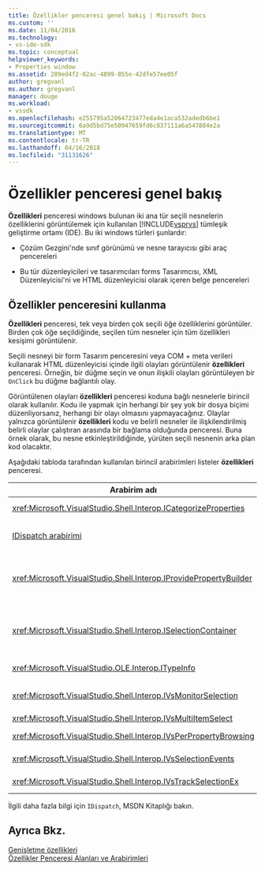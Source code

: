```yaml
---
title: Özellikler penceresi genel bakış | Microsoft Docs
ms.custom: ''
ms.date: 11/04/2016
ms.technology:
- vs-ide-sdk
ms.topic: conceptual
helpviewer_keywords:
- Properties window
ms.assetid: 289ed4f2-02ac-4899-855e-42dfe57ee05f
author: gregvanl
ms.author: gregvanl
manager: douge
ms.workload:
- vssdk
ms.openlocfilehash: e255795a52064723477eda4e1aca532adedb6be1
ms.sourcegitcommit: 6a9d5bd75e50947659fd6c837111a6a547884e2a
ms.translationtype: MT
ms.contentlocale: tr-TR
ms.lasthandoff: 04/16/2018
ms.locfileid: "31131626"
---
```

# <a name="properties-window-overview"></a>Özellikler penceresi genel bakış
**Özellikleri** penceresi windows bulunan iki ana tür seçili nesnelerin özelliklerini görüntülemek için kullanılan [!INCLUDE[vsprvs](../../code-quality/includes/vsprvs_md.md)] tümleşik geliştirme ortamı (IDE). Bu iki windows türleri şunlardır:  
  
-   Çözüm Gezgini'nde sınıf görünümü ve nesne tarayıcısı gibi araç pencereleri  
  
-   Bu tür düzenleyicileri ve tasarımcıları forms Tasarımcısı, XML Düzenleyicisi'ni ve HTML düzenleyicisi olarak içeren belge pencereleri  
  
## <a name="using-the-properties-window"></a>Özellikler penceresini kullanma  
 **Özellikleri** penceresi, tek veya birden çok seçili öğe özelliklerini görüntüler. Birden çok öğe seçildiğinde, seçilen tüm nesneler için tüm özellikleri kesişimi görüntülenir.  
  
 Seçili nesneyi bir form Tasarım penceresini veya COM + meta verileri kullanarak HTML düzenleyicisi içinde ilgili olayları görüntülenir **özellikleri** penceresi. Örneğin, bir düğme seçin ve onun ilişkili olayları görüntüleyen bir `OnClick` bu düğme bağlantılı olay.  
  
 Görüntülenen olayları **özellikleri** penceresi koduna bağlı nesnelerle birincil olarak kullanılır. Kodu ile yapmak için herhangi bir şey yok bir dosya biçimi düzenliyorsanız, herhangi bir olayı olmasını yapmayacağınız. Olaylar yalnızca görüntülenir **özellikleri** kodu ve belirli nesneler ile ilişkilendirilmiş belirli olaylar çalıştıran arasında bir bağlama olduğunda penceresi. Buna örnek olarak, bu nesne etkinleştirildiğinde, yürüten seçili nesnenin arka plan kod olacaktır.  
  
 Aşağıdaki tabloda tarafından kullanılan birincil arabirimleri listeler **özellikleri** penceresi.  
  
|Arabirim adı|Açıklama|  
|--------------------|-----------------|  
|<xref:Microsoft.VisualStudio.Shell.Interop.ICategorizeProperties>|Kategorilere listesini sağlar **özellikleri** penceresi ve her bir özellik için bir kategori eşler.|  
|[IDispatch arabirimi](https://msdn.microsoft.com/library/windows/desktop/ms221608.aspx)|Bir nesnenin yöntemleri ve programlama araçları ve Otomasyon destekleyen diğer uygulamalar için özellikler sunar.|  
|<xref:Microsoft.VisualStudio.Shell.Interop.IProvidePropertyBuilder>|Adlı üç nokta (...) düğmeler sağlar *oluşturucular* nesne tarafından uygulanan modal iletişim windows açın. Bir değer kolayca bir metin alanı kullanıcı tarafından yazılan değil olduğunda kullanılır. Örneğin, sizin için RGB değerini belirleyen bir renk seçici açmak için kullanılabilir.|  
|<xref:Microsoft.VisualStudio.Shell.Interop.ISelectionContainer>|Görüntülenen bilgileri güncelleştirmek için kullanılan nesneleri erişim sağlayan **özellikleri** penceresi. <xref:Microsoft.VisualStudio.Shell.Interop.ISelectionContainer> VSPackages tarafından görüntülenecek ilgili özellikleri seçilebilir nesneleriyle içeren her bir pencere için uygulanır.|  
|<xref:Microsoft.VisualStudio.OLE.Interop.ITypeInfo>|Bir arabirim ve bir yapı alanları yöntemleri gibi bir nesne türü hakkında bilgi verilmektedir.|  
|<xref:Microsoft.VisualStudio.Shell.Interop.IVsMonitorSelection>|VSPackages seçimi olayların bildirim almak ve geçerli proje hiyerarşisi, öğesi, öğenin değeri ve komut UI bağlamı hakkında bilgi almak için etkinleştirir.|  
|<xref:Microsoft.VisualStudio.Shell.Interop.IVsMultiItemSelect>|Birden çok seçimin erişimi olan bir ortam sağlar.|  
|<xref:Microsoft.VisualStudio.Shell.Interop.IVsPerPropertyBrowsing>|Görüntülenen bazı özellikleri yerelleştirilmiş adlar sağlamak için kullanılan **özellikleri** penceresi.|  
|<xref:Microsoft.VisualStudio.Shell.Interop.IVsSelectionEvents>|Geçerli seçim, öğe değeri ya da komut UI bağlam değişiklikleri kayıtlı VSPackages bildirir.|  
|<xref:Microsoft.VisualStudio.Shell.Interop.IVsTrackSelectionEx>|Geçerli seçim içindeki bir değişiklik ortamının bildirir ve yeni seçime ilgili hiyerarşi ve madde bilgilerine erişim sağlar.|  
  
 İlgili daha fazla bilgi için `IDispatch`, MSDN Kitaplığı bakın.  
  
## <a name="see-also"></a>Ayrıca Bkz.  
 [Genişletme özellikleri](../../extensibility/internals/extending-properties.md)   
 [Özellikler Penceresi Alanları ve Arabirimleri](../../extensibility/internals/properties-window-fields-and-interfaces.md)